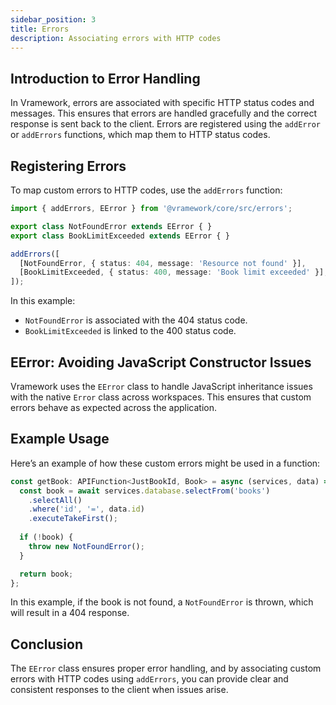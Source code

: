 ```yaml
---
sidebar_position: 3
title: Errors
description: Associating errors with HTTP codes
---
```


## Introduction to Error Handling

In Vramework, errors are associated with specific HTTP status codes and messages. This ensures that errors are handled gracefully and the correct response is sent back to the client. Errors are registered using the `addError` or `addErrors` functions, which map them to HTTP status codes.

## Registering Errors

To map custom errors to HTTP codes, use the `addErrors` function:

```typescript
import { addErrors, EError } from '@vramework/core/src/errors';

export class NotFoundError extends EError { }
export class BookLimitExceeded extends EError { }

addErrors([
  [NotFoundError, { status: 404, message: 'Resource not found' }],
  [BookLimitExceeded, { status: 400, message: 'Book limit exceeded' }],
]);
```

In this example:

- `NotFoundError` is associated with the 404 status code.
- `BookLimitExceeded` is linked to the 400 status code.

## EError: Avoiding JavaScript Constructor Issues

Vramework uses the `EError` class to handle JavaScript inheritance issues with the native `Error` class across workspaces. This ensures that custom errors behave as expected across the application.

## Example Usage

Here’s an example of how these custom errors might be used in a function:

```typescript
const getBook: APIFunction<JustBookId, Book> = async (services, data) => {
  const book = await services.database.selectFrom('books')
    .selectAll()
    .where('id', '=', data.id)
    .executeTakeFirst();
  
  if (!book) {
    throw new NotFoundError();
  }

  return book;
};
```

In this example, if the book is not found, a `NotFoundError` is thrown, which will result in a 404 response.

## Conclusion

The `EError` class ensures proper error handling, and by associating custom errors with HTTP codes using `addErrors`, you can provide clear and consistent responses to the client when issues arise.
